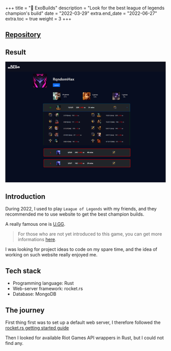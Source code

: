 +++
title = "🔎 ExoBuilds"
description = "Look for the best league of legends champion's build"
date = "2022-03-29"
extra.end_date = "2022-06-27"
extra.toc = true
weight = 3
+++

## [Repository](https://github.com/ExoBuilds/)

## Result

![ExoBuilds preview](/img/exobuilds.png)

## Introduction

During 2022, I used to play `League of Legends` with my friends, and they recommended me to use website to get the best champion builds.

A really famous one is [U.GG](https://U.GG).

> For those who are not yet introduced to this game, you can get more informations [here](https://en.wikipedia.org/wiki/League_of_Legends).

I was looking for project ideas to code on my spare time, and the idea of working on such website really enjoyed me.

## Tech stack
 - Programming language: Rust
 - Web-server framework: rocket.rs
 - Database: MongoDB

## The journey

First thing first was to set up a default web server, I therefore followed the [rocket.rs getting started guide](https://rocket.rs/v0.5/guide/getting-started/)

Then I looked for available Riot Games API wrappers in Rust, but I could not find any.
